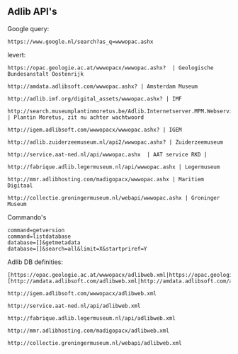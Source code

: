## Adlib API's

Google query: 

    https://www.google.nl/search?as_q=wwwopac.ashx
    
levert: 

    https://opac.geologie.ac.at/wwwopacx/wwwopac.ashx?  | Geologische Bundesanstalt Oostenrijk
    
    http://amdata.adlibsoft.com/wwwopac.ashx? | Amsterdam Museum

    http://adlib.imf.org/digital_assets/wwwopac.ashx? | IMF

    http://search.museumplantinmoretus.be/Adlib.Internetserver.MPM.Webservice/wwwopac.ashx? | Plantin Moretus, zit nu achter wachtwoord

    http://igem.adlibsoft.com/wwwopacx/wwwopac.ashx? | IGEM

    http://adlib.zuiderzeemuseum.nl/api2/wwwopac.ashx? | Zuiderzeemuseum

    http://service.aat-ned.nl/api/wwwopac.ashx  | AAT service RKD |

    http://fabrique.adlib.legermuseum.nl/api/wwwopac.ashx | Legermuseum 
     
    http://mmr.adlibhosting.com/madigopacx/wwwopac.ashx | Maritiem Digitaal 

    http://collectie.groningermuseum.nl/webapi/wwwopac.ashx | Groninger Museum 

Commando's

    command=getversion
    command=listdatabase
    database=[]&getmetadata
    database=[]&search=all&limit=X&startpriref=Y
    
Adlib DB definities:

    [https://opac.geologie.ac.at/wwwopacx/adlibweb.xml|https://opac.geologie.ac.at/wwwopacx/adlibweb.xml]    
    [http://amdata.adlibsoft.com/adlibweb.xml|http://amdata.adlibsoft.com/adlibweb.xml]
    
    http://igem.adlibsoft.com/wwwopacx/adlibweb.xml
    
    http://service.aat-ned.nl/api/adlibweb.xml
    
    http://fabrique.adlib.legermuseum.nl/api/adlibweb.xml
    
    http://mmr.adlibhosting.com/madigopacx/adlibweb.xml
    
    http://collectie.groningermuseum.nl/webapi/adlibweb.xml
    